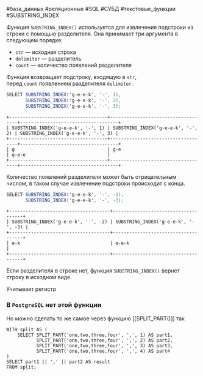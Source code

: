 #база_данных #реляционные #SQL #СУБД #текстовые_функции #SUBSTRING_INDEX 

Функция `SUBSTRING_INDEX()` используется для извлечения подстроки из строки с помощью разделителя. Она принимает три аргумента в следующем порядке:
- `str` — исходная строка
- `delimiter` — разделитель
- `count` — количество появлений разделителя

Функция возвращает подстроку, входящую в `str`, перед `count` появлением разделителя `delimiter`.
```csharp
SELECT SUBSTRING_INDEX('g-e-e-k', '-', 1),
       SUBSTRING_INDEX('g-e-e-k', '-', 2),
       SUBSTRING_INDEX('g-e-e-k', '-', 3);
```
```
+------------------------------------+------------------------------------+------------------------------------+
| SUBSTRING_INDEX('g-e-e-k', '-', 1) | SUBSTRING_INDEX('g-e-e-k', '-', 2) | SUBSTRING_INDEX('g-e-e-k', '-', 3) |
+------------------------------------+------------------------------------+------------------------------------+
| g                                  | g-e                                | g-e-e                              |
+------------------------------------+------------------------------------+------------------------------------+
```

Количество появлений разделителя может быть отрицательным числом, в таком случае извлечение подстроки происходит с конца.
```csharp
SELECT SUBSTRING_INDEX('g-e-e-k', '-', -2),
       SUBSTRING_INDEX('g-e-e-k', '-', -3);
```
```
+-------------------------------------+-------------------------------------+
| SUBSTRING_INDEX('g-e-e-k', '-', -2) | SUBSTRING_INDEX('g-e-e-k', '-', -3) |
+-------------------------------------+-------------------------------------+
| e-k                                 | e-e-k                               |
+-------------------------------------+-------------------------------------+
```
Если разделителя в строке нет, функция `SUBSTRING_INDEX()` вернет строку в исходном виде.

Учитывает регистр
### В `PostgreSQL` нет этой функции
Но можно сделать то же самое через функцию [[SPLIT_PART()]] так
```PostgreSQL
WITH split AS (
    SELECT SPLIT_PART('one,two,three,four', ',', 1) AS part1,
           SPLIT_PART('one,two,three,four', ',', 2) AS part2,
           SPLIT_PART('one,two,three,four', ',', 3) AS part3,
           SPLIT_PART('one,two,three,four', ',', 4) AS part4
)
SELECT part1 || ',' || part2 AS result
FROM split;
```